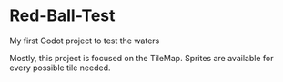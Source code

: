 # Red-Ball-Test
My first Godot project to test the waters

Mostly, this project is focused on the TileMap.
Sprites are available for every possible tile needed.
